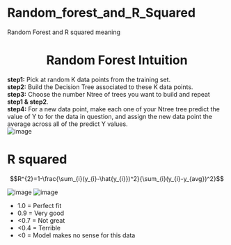 # Random_forest_and_R_Squared
Random Forest and R squared meaning
# <center>**Random Forest Intuition**</center>
**step1:** Pick at random K data points from the training set.\
**step2:** Build the Decision Tree associated to these K data points.\
**step3:** Choose the number Ntree of trees you want to build and repeat **step1 & step2**.\
**step4:** For a new data point, make each one of your Ntree tree predict the value of Y to for the data in question, and assign the new data point the average across all of the predict Y values.\
![image](https://user-images.githubusercontent.com/67378945/234571224-79bc90dc-4dd8-475a-a228-796c2cda083c.png)

# R squared
```math
R^{2}=1-\frac{\sum_{i}(y_{i}-\hat{y_{i}})^2}{\sum_{i}(y_{i}-y_{avg})^2}
```

![image](https://user-images.githubusercontent.com/67378945/234576124-27749f27-cb18-4b71-acc8-b61994b107fb.png)
![image](https://user-images.githubusercontent.com/67378945/234576217-b4ca26b8-3bb3-49f9-b0bf-e72494069e19.png)

* 1.0  = Perfect fit
* 0.9  = Very good
* <0.7 = Not great
* <0.4 = Terrible
* <0   = Model makes no sense for this data

